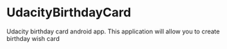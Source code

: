 # UdacityBirthdayCard
Udacity birthday card android app.
This application will allow you to create birthday wish card
